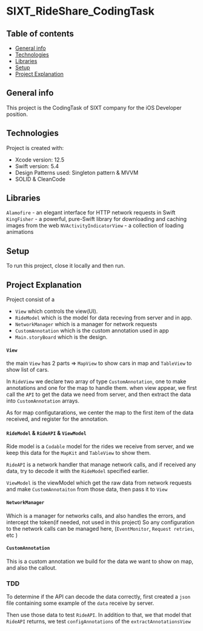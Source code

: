 # SIXT_RideShare_CodingTask


## Table of contents
* [General info](#general-info)
* [Technologies](#technologies)
* [Libraries](#libraries)
* [Setup](#setup)
* [Project Explanation](#project-explanation)


## General info
This project is the CodingTask of SIXT company for the iOS Developer position.
    

## Technologies
Project is created with:
* Xcode version: 12.5
* Swift version: 5.4
* Design Patterns used: Singleton pattern & MVVM
* SOLID & CleanCode

## Libraries

`Alamofire`  -  an elegant interface for HTTP network requests in Swift
`KingFisher` -  a powerful, pure-Swift library for downloading and caching images from the web
`NVActivityIndicatorView` -  a collection of loading animations
    
    
## Setup
To run this project, close it locally and then run.


## Project Explanation
Project consist of a
 - `View` which controls the view(UI).
 - `RideModel` which is the model for data receving from server and in app.
 - `NetworkManager` which is a manager for network requests
 - `CustomAnnotation` which is the custom annotation used in app
 - `Main.storyBoard` which is the design.

#### `View`
   the main `View` has 2 parts => `MapView` to show cars in map and `TableView` to show list of cars.
   

 In `RideView` we declare two array of type `CustomAnnotation`, one to make annotations and one for the map to handle them.
 when view appear, we first call the `API` to get the data we need from server, and then extract the data into `CustomAnnotation` arrays.
 
 As for map configutarations, we center the map to the first item of the data received, and register for the annotation.
 
 
    
#### `RideModel` & `RideAPI` & `ViewModel`
 Ride model is a `Codable` model for the rides we receive from server, and we keep this data for the `MapKit` and `TableView` to show them.
 
 `RideAPI` is a network handler that manage network calls, and if received any data, try to decode it with the `RideModel` specified earlier.

`ViewModel` is the viewModel which get the raw data from network requests and make `CustomAnnotaiton` from those data, then pass it to `View`


#### `NetworkManager`
Which is a manager for networks calls, and also handles the errors, and intercept the token(if needed, not used in this project)
So any configuration to the network calls can be managed here, (`EventMonitor`, `Request retries`, etc )

#### `CustomAnnotation`
This is a custom annotation we build for the data we want to show on map, and also the callout.


### TDD

To determine if the API can decode the data correctly, first created a `json` file containing some example of the `data` receive by server.

Then use those data to test `RideAPI`. In addition to that, we that model that `RideAPI` returns, we test `configAnnotations` of the `extractAnnotationsView` 

